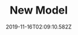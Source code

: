 ---
title: New Model
artist: Perturbator
date: 2019-11-16T02:09:10.582Z
cover: a3395045031_16.jpg
styles:
  - Electronic
  - Synthwave
links:
  spotify: https://play.spotify.com/album/7ksle1gFTICo9rKw14dvC5
  youtube: https://music.youtube.com/watch?v=qEoxu0_8uZU
  applemusic: https://itunes.apple.com/us/album/new-model/1274328467?uo=4
  soundcloud: ""
  bandcamp: https://perturbator.bandcamp.com/album/new-model
  googleplay: https://play.google.com/music/m/Blv3ccbobuboijljg4k2homnqhy?signup_if_needed=1
  deezer: https://www.deezer.com/album/47108402
---